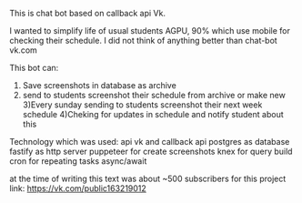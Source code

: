 This is chat bot based on callback api Vk.

I wanted to simplify life of usual students AGPU, 90% which use mobile for checking their schedule. 
I did not think of anything better than chat-bot vk.com

This bot can:
1) Save screenshots in database as archive
2) send to students screenshot their schedule from archive or make new
3)Every sunday sending to students screenshot their next week schedule
4)Cheking for updates in schedule and notify student about this

Technology which was used:
api vk and callback api 
postgres as database
fastify as http server
puppeteer for create screenshots
knex for query build
cron for repeating tasks
async/await

at the time of writing this text was about ~500 subscribers for this project
link: https://vk.com/public163219012
